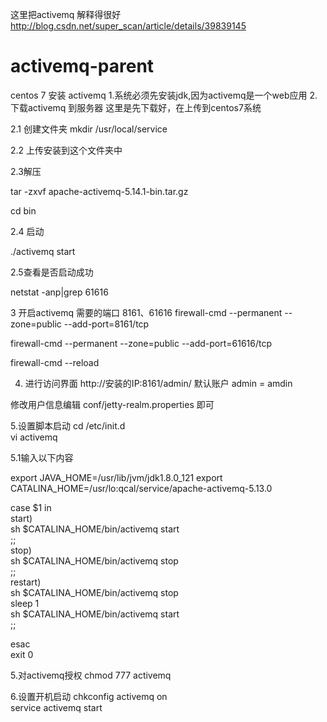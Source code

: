 这里把activemq 解释得很好
http://blog.csdn.net/super_scan/article/details/39839145



# activemq-parent
centos 7 安装 activemq
1.系统必须先安装jdk,因为activemq是一个web应用
2.下载activemq 到服务器
这里是先下载好，在上传到centos7系统

2.1 创建文件夹
mkdir /usr/local/service

2.2 上传安装到这个文件夹中

2.3解压

tar -zxvf apache-activemq-5.14.1-bin.tar.gz

cd bin

2.4 启动

./activemq start

2.5查看是否启动成功

netstat -anp|grep 61616

3 开启activemq 需要的端口 8161、61616
firewall-cmd --permanent --zone=public --add-port=8161/tcp

firewall-cmd --permanent --zone=public --add-port=61616/tcp

firewall-cmd --reload

4. 进行访问界面
http://安装的IP:8161/admin/
默认账户 admin = amdin


修改用户信息编辑 conf/jetty-realm.properties 即可

5.设置脚本启动
cd /etc/init.d  
vi activemq  



5.1输入以下内容

export JAVA_HOME=/usr/lib/jvm/jdk1.8.0_121 
export CATALINA_HOME=/usr/lo:qcal/service/apache-activemq-5.13.0
  
case $1 in  
    start)  
        sh $CATALINA_HOME/bin/activemq start  
    ;;  
    stop)  
    sh $CATALINA_HOME/bin/activemq stop  
    ;;  
    restart)  
    sh $CATALINA_HOME/bin/activemq stop  
    sleep 1  
    sh $CATALINA_HOME/bin/activemq start  
    ;;  
   
esac  
exit 0  


5.对activemq授权
chmod 777 activemq  

6.设置开机启动
chkconfig  activemq  on  
service  activemq  start  


